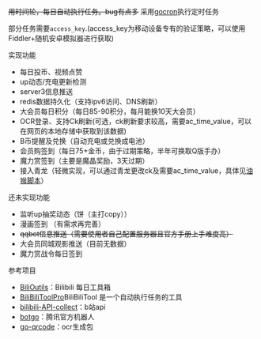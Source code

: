 ~~用时间轮，每日自动执行任务。bug有点多~~
采用[gocron](https://github.com/go-co-op/gocron)执行定时任务

部分任务需要`access_key`.(access_key为移动设备专有的验证策略，可以使用Fiddler+随机安卓模拟器进行获取)

实现功能
- 每日投币、视频点赞
- up动态/充电更新检测
- server3信息推送
- redis数据持久化（支持ipv6访问、DNS刷新）
- 大会员每日积分（每日85-90积分，每月能换10天大会员）
- OCR登录、支持Ck刷新(可选，ck刷新要求较高，需要ac_time_value，可以在网页的本地存储中获取到该数据)
- B币提醒及兑换（自动充电或兑换成电池）
- 会员购签到（每日75+金币，由于过期策略，半年可换取Q版手办）
- 魔力赏签到（主要是魔晶奖励，3天过期）
- 接入青龙（轻微实现，可以通过青龙更改ck及需要ac_time_value，具体见[油猴脚本](https://greasyfork.org/zh-CN/scripts/526111-%E8%87%AA%E5%8A%A8%E8%8E%B7%E5%8F%96ck%E5%B9%B6%E4%B8%8A%E4%BC%A0ql)）

还未实现功能
- 监听up抽奖动态（饼（主打copy））
- 漫画签到 （有需求再完善） 
- ~~qqbot信息推送（需要使用者自己配置服务器且官方手册上手难度高）~~
- 大会员同城观影推送（目前无数据）
- 魔力赏战令每日签到

参考项目
- [BiliOutils](https://github.com/catlair/BiliOutils)：Bilibili 每日工具箱
- [BiliBiliToolPro](https://github.com/RayWangQvQ/BiliBiliToolPro)BiliBiliTool 是一个自动执行任务的工具
- [bilibili-API-collect](https://github.com/SocialSisterYi/bilibili-API-collect)：b站api
- [botgo](https://github.com/tencent-connect/botgo?tab=readme-ov-file)：腾讯官方机器人
- [go-qrcode](https://github.com/skip2/go-qrcode?tab=readme-ov-file)：ocr生成包


